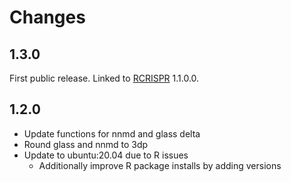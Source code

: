 # Changes

## 1.3.0

First public release.  Linked to [RCRISPR](https://github.com/cancerit/RCRISPR) 1.1.0.0.

## 1.2.0

- Update functions for nnmd and glass delta
- Round glass and nnmd to 3dp
- Update to ubuntu:20.04 due to R issues
  - Additionally improve R package installs by adding versions

